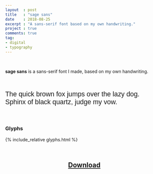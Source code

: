 ```yaml
---
layout  : post
title   : "sage sans"
date    : 2018-08-25
excerpt : "A sans-serif font based on my own handwriting."
project : true
comments: true
tag:
- digital
- typography
---
```


<style type="text/css">
    @font-face {
        font-family: "sage sans";
        font-style: normal;
        src: url("https://raw.githubusercontent.com/laymonage/sagesans/master/sagesans-Regular.woff");
    }
</style>

<p style="text-align: center;">
    <object data="/assets/img/projects/sagesans.svg" width="75%"></object>
</p>

<br>

**sage sans** is a sans-serif font I made, based on my own handwriting.

<br>

<p style="font-family: 'sage sans', sans-serif; font-size: 16pt;">
    The quick brown fox jumps over the lazy dog.
    <br>
    Sphinx of black quartz, judge my vow.
</p>

<br>

### Glyphs

{% include_relative glyphs.html %}

<br>

<h2 style="text-align: center;">
    <a href="https://github.com/laymonage/sagesans/archive/master.zip">Download</a>
</h2>
